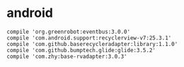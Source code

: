 # android


    compile 'org.greenrobot:eventbus:3.0.0'
    compile 'com.android.support:recyclerview-v7:25.3.1'
    compile 'com.github.baserecycleradapter:library:1.1.0'
    compile 'com.github.bumptech.glide:glide:3.5.2'
    compile 'com.zhy:base-rvadapter:3.0.3'    
